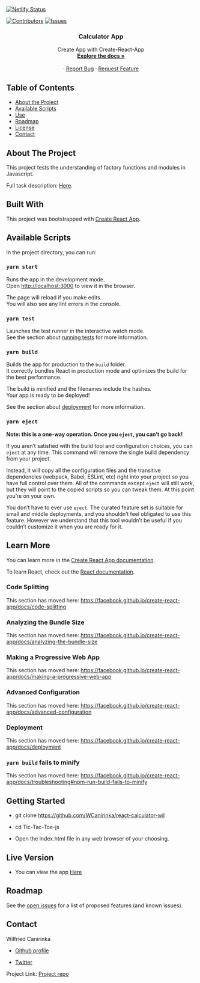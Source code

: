 [![Netlify Status](https://api.netlify.com/api/v1/badges/792b5008-a08d-4b2e-99c3-f6c2d9813e0b/deploy-status)](https://app.netlify.com/sites/modest-allen-555647/deploys)


[![Contributors][contributors-shield]][contributors-url]
[![Issues][issues-shield]][issues-url]
<br />
<p align="center">
 
  <h3 align="center">Calculator App</h3>
  <p align="center">
    Create App with Create-React-App
    <br />
    <a href="https://github.com/WCanirinka/react-calculator-wil"><strong>Explore the docs »</strong></a>
    <br />
    <br />
    ·
    <a href="https://github.com/WCanirinka/react-calculator-wil">Report Bug</a>
    ·
    <a href="https://github.com/WCanirinka/react-calculator-wil">Request Feature</a>
  </p>
</p>


<!-- TABLE OF CONTENTS -->
## Table of Contents

* [About the Project](#about-the-project)
* [Available Scripts](#Scripts)
* [Use](#use)
* [Roadmap](#roadmap)
* [License](#license)
* [Contact](#contact)



<!-- ABOUT THE PROJECT -->
## About The Project

This project tests the understanding of factory functions and modules in Javascript.

Full task description: [Here](https://microverse.pathwright.com/library/fast-track-curriculum/69047/path/step/44896082/).

## Built With

This project was bootstrapped with [Create React App](https://github.com/facebook/create-react-app).

## Available Scripts

In the project directory, you can run:

### `yarn start`

Runs the app in the development mode.<br />
Open [http://localhost:3000](http://localhost:3000) to view it in the browser.

The page will reload if you make edits.<br />
You will also see any lint errors in the console.

### `yarn test`

Launches the test runner in the interactive watch mode.<br />
See the section about [running tests](https://facebook.github.io/create-react-app/docs/running-tests) for more information.

### `yarn build`

Builds the app for production to the `build` folder.<br />
It correctly bundles React in production mode and optimizes the build for the best performance.

The build is minified and the filenames include the hashes.<br />
Your app is ready to be deployed!

See the section about [deployment](https://facebook.github.io/create-react-app/docs/deployment) for more information.

### `yarn eject`

**Note: this is a one-way operation. Once you `eject`, you can’t go back!**

If you aren’t satisfied with the build tool and configuration choices, you can `eject` at any time. This command will remove the single build dependency from your project.

Instead, it will copy all the configuration files and the transitive dependencies (webpack, Babel, ESLint, etc) right into your project so you have full control over them. All of the commands except `eject` will still work, but they will point to the copied scripts so you can tweak them. At this point you’re on your own.

You don’t have to ever use `eject`. The curated feature set is suitable for small and middle deployments, and you shouldn’t feel obligated to use this feature. However we understand that this tool wouldn’t be useful if you couldn’t customize it when you are ready for it.

## Learn More

You can learn more in the [Create React App documentation](https://facebook.github.io/create-react-app/docs/getting-started).

To learn React, check out the [React documentation](https://reactjs.org/).

### Code Splitting

This section has moved here: https://facebook.github.io/create-react-app/docs/code-splitting

### Analyzing the Bundle Size

This section has moved here: https://facebook.github.io/create-react-app/docs/analyzing-the-bundle-size

### Making a Progressive Web App

This section has moved here: https://facebook.github.io/create-react-app/docs/making-a-progressive-web-app

### Advanced Configuration

This section has moved here: https://facebook.github.io/create-react-app/docs/advanced-configuration

### Deployment

This section has moved here: https://facebook.github.io/create-react-app/docs/deployment

### `yarn build` fails to minify

This section has moved here: https://facebook.github.io/create-react-app/docs/troubleshooting#npm-run-build-fails-to-minify
<!-- ## Screenshots

![screenshot](screenshots/Register-Page.png)


![screenshot](screenshots/Tic-Tac-Toe.png)


![screenshot](screenshots/draw.png) -->



## Getting Started

- git clone https://github.com/WCanirinka/react-calculator-wil

- cd Tic-Tac-Toe-js

- Open the index.html file in any web browser of your choosing.


## Live Version

- You can view the app [Here](https://modest-allen-555647.netlify.app)

<!-- ROADMAP -->
## Roadmap

See the [open issues](https://github.com/WCanirinka/react-calculator-wil/issues) for a list of proposed features (and known issues).


<!-- CONTACT -->
## Contact
Wilfried Canirinka

* [Github profile](https://github.com/WCanirinka)

* [Twitter](https://twitter.com/WCanirinka )

Project Link: [Project repo](https://github.com/WCanirinka/react-calculator-wil)

<!-- MARKDOWN LINKS & IMAGES -->
<!-- https://www.markdownguide.org/basic-syntax/#reference-style-links -->
[contributors-shield]: https://img.shields.io/badge/Contributors-1-%2300ff00
[contributors-url]: https://github.com/WCanirinka/Weather-App-JS/graphs/contributors
[issues-shield]: https://img.shields.io/badge/issues-0-%2300ff00
[issues-url]: https://github.com/WCanirinka/react-calculator-wil/issues/
